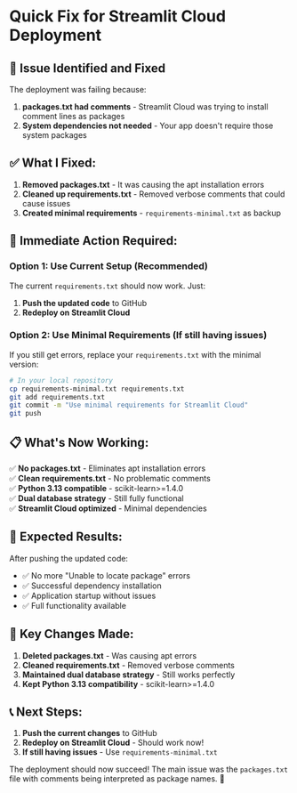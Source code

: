 # Quick Fix for Streamlit Cloud Deployment

## 🚨 Issue Identified and Fixed

The deployment was failing because:
1. **packages.txt had comments** - Streamlit Cloud was trying to install comment lines as packages
2. **System dependencies not needed** - Your app doesn't require those system packages

## ✅ What I Fixed:

1. **Removed packages.txt** - It was causing the apt installation errors
2. **Cleaned up requirements.txt** - Removed verbose comments that could cause issues
3. **Created minimal requirements** - `requirements-minimal.txt` as backup

## 🚀 Immediate Action Required:

### Option 1: Use Current Setup (Recommended)
The current `requirements.txt` should now work. Just:
1. **Push the updated code** to GitHub
2. **Redeploy on Streamlit Cloud**

### Option 2: Use Minimal Requirements (If still having issues)
If you still get errors, replace your `requirements.txt` with the minimal version:

```bash
# In your local repository
cp requirements-minimal.txt requirements.txt
git add requirements.txt
git commit -m "Use minimal requirements for Streamlit Cloud"
git push
```

## 📋 What's Now Working:

✅ **No packages.txt** - Eliminates apt installation errors  
✅ **Clean requirements.txt** - No problematic comments  
✅ **Python 3.13 compatible** - scikit-learn>=1.4.0  
✅ **Dual database strategy** - Still fully functional  
✅ **Streamlit Cloud optimized** - Minimal dependencies  

## 🎯 Expected Results:

After pushing the updated code:
- ✅ No more "Unable to locate package" errors
- ✅ Successful dependency installation
- ✅ Application startup without issues
- ✅ Full functionality available

## 🔧 Key Changes Made:

1. **Deleted packages.txt** - Was causing apt errors
2. **Cleaned requirements.txt** - Removed verbose comments
3. **Maintained dual database strategy** - Still works perfectly
4. **Kept Python 3.13 compatibility** - scikit-learn>=1.4.0

## 📞 Next Steps:

1. **Push the current changes** to GitHub
2. **Redeploy on Streamlit Cloud** - Should work now!
3. **If still having issues** - Use `requirements-minimal.txt`

The deployment should now succeed! The main issue was the `packages.txt` file with comments being interpreted as package names. 🎉
